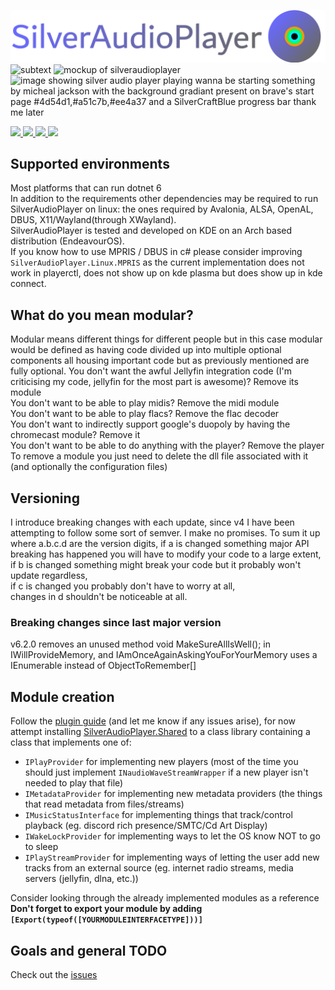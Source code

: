 ![SilverAudioPlayer logo](https://raw.githubusercontent.com/thesilvercraft/SilverAudioPlayer/master/SilverAudioPlayer.Avalonia/textandlogo.svg)
![subtext](https://user-images.githubusercontent.com/46320280/204018020-6b0204a0-5b2d-4306-b6d1-488a7e621faf.svg)
![mockup of silveraudioplayer](https://user-images.githubusercontent.com/46320280/204107142-3bd7a10a-0f94-4c1f-80b9-593ece8041a2.svg)
![image showing silver audio player playing wanna be starting something by micheal jackson with the background gradiant present on brave's start page #4d54d1,#a51c7b,#ee4a37 and a SilverCraftBlue progress bar thank me later](https://user-images.githubusercontent.com/46320280/199335292-e41cf205-1484-4f92-8da3-2964c0bda517.png)
<p>
  <a href="https://github.com/thesilvercraft/SilverAudioPlayer/releases">
    <image src="imgs/downloadlastestgithub.svg" width="24%"/>
  </a>
  <a href="https://thesilvercraft.github.io/InstallSAPSilverCraftBucket">
    <image src="imgs/installusingscoop.svg" width="24%"/>
  </a>
   <a href="https://thesilvercraft.github.io/CompileSAPYourself">
    <image src="imgs/diybuild.svg" width="24%"/>
   </a>
   <a href="https://github.com/thesilvercraft/SilverAudioPlayer/wiki/Build-and-install-using-makepkg">
    <image src="imgs/makepkg.svg" width="24%"/>
   </a>
</p>


## Supported environments
Most platforms that can run dotnet 6  
In addition to the requirements other dependencies may be required to run SilverAudioPlayer on linux: the ones required by Avalonia, ALSA, OpenAL, DBUS, X11/Wayland(through XWayland).  
SilverAudioPlayer is tested and developed on KDE on an Arch based distribution (EndeavourOS).  
If you know how to use MPRIS / DBUS in c# please consider improving `SilverAudioPlayer.Linux.MPRIS` as the current implementation does not work in playerctl, does not show up on kde plasma but does show up in kde connect.

## What do you mean modular?
Modular means different things for different people but in this case modular would be defined as having code divided up into multiple optional components all housing important code but as previously mentioned are fully optional.
You don't want the awful Jellyfin integration code (I'm criticising my code, jellyfin for the most part is awesome)? Remove its module  
You don't want to be able to play midis? Remove the midi module  
You don't want to be able to play flacs? Remove the flac decoder  
You don't want to indirectly support google's duopoly by having the chromecast module? Remove it   
You don't want to be able to do anything with the player? Remove the player  
To remove a module you just need to delete the dll file associated with it (and optionally the configuration files)  

## Versioning
I introduce breaking changes with each update, since v4 I have been attempting to follow some sort of semver.
I make no promises. 
To sum it up where a.b.c.d are the version digits, if a is changed something major API breaking has happened you will have to modify your code to a large extent,  
if b is changed something might break your code but it probably won't update regardless,  
if c is changed you probably don't have to worry at all,   
changes in d shouldn't be noticeable at all.  

### Breaking changes since last major version
v6.2.0 removes an unused method void MakeSureAllIsWell(); in IWillProvideMemory, and IAmOnceAgainAskingYouForYourMemory uses a IEnumerable<ObjectToRemember> instead of ObjectToRemember[]

## Module creation
Follow the [plugin guide](https://github.com/thesilvercraft/SilverAudioPlayer/wiki/Create-a-new-plugin) (and let me know if any issues arise), for now attempt installing [SilverAudioPlayer.Shared](https://www.nuget.org/packages/SilverAudioPlayer.Shared/) to a class library containing a class that implements one of:
- `IPlayProvider` for implementing new players (most of the time you should just implement `INaudioWaveStreamWrapper` if a new player isn't needed to play that file)
- `IMetadataProvider` for implementing new metadata providers (the things that read metadata from files/streams)
- `IMusicStatusInterface` for implementing things that track/control playback (eg. discord rich presence/SMTC/Cd Art Display)
- `IWakeLockProvider` for implementing ways to let the OS know NOT to go to sleep
- `IPlayStreamProvider` for implementing ways of letting the user add new tracks from an external source (eg. internet radio streams, media servers (jellyfin, dlna, etc.))  

Consider looking through the already implemented modules as a reference  
**Don't forget to export your module by adding `[Export(typeof([YOURMODULEINTERFACETYPE]))]`**

## Goals and general TODO
Check out the [issues](https://github.com/thesilvercraft/SilverAudioPlayer/issues)
